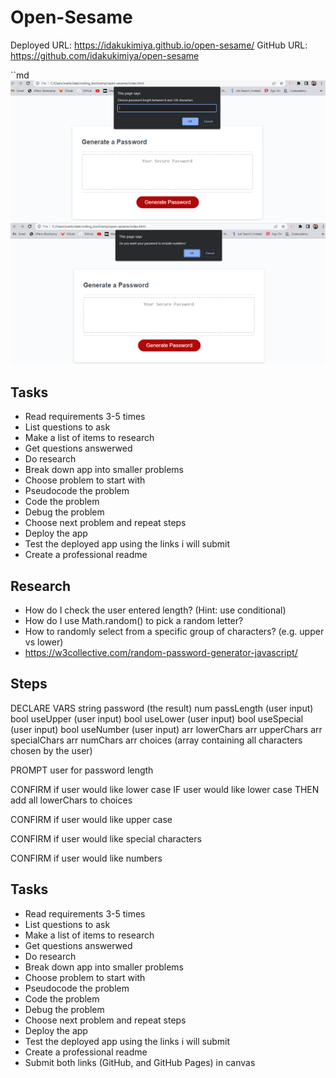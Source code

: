 # Open-Sesame

Deployed URL: https://idakukimiya.github.io/open-sesame/
GitHub URL: https://github.com/idakukimiya/open-sesame


``md
![alt text](assets/image/screenshotOS.cbc1.png)
![alt text](assets/image/screenshotOS.cbc2.png)

Tasks
-----
- Read requirements 3-5 times
- List questions to ask
- Make a list of items to research
- Get questions answerwed
- Do research
- Break down app into smaller problems
- Choose problem to start with
- Pseudocode the problem
- Code the problem
- Debug the problem
- Choose next problem and repeat steps
- Deploy the app
- Test the deployed app using the links i will submit
- Create a professional readme



Research
--------
- How do I check the user entered length? (Hint: use conditional)
- How do I use Math.random() to pick a random letter?
- How to randomly select from a specific group of characters? (e.g. upper vs lower)
- https://w3collective.com/random-password-generator-javascript/

Steps
-----

DECLARE VARS
string password (the result)
num passLength (user input)
bool useUpper (user input)
bool useLower (user input)
bool useSpecial (user input)
bool useNumber (user input)
arr lowerChars
arr upperChars
arr specialChars
arr numChars
arr choices (array containing all characters chosen by the user)

PROMPT user for password length

CONFIRM if user 
would like lower case
IF user would like lower case
THEN add all lowerChars to choices

CONFIRM if user would like upper case

CONFIRM if user would like special characters

CONFIRM if user would like numbers


Tasks
-----
- Read requirements 3-5 times
- List questions to ask
- Make a list of items to research
- Get questions answerwed
- Do research
- Break down app into smaller problems
- Choose problem to start with
- Pseudocode the problem
- Code the problem
- Debug the problem
- Choose next problem and repeat steps
- Deploy the app
- Test the deployed app using the links i will submit
- Create a professional readme
- Submit both links (GitHub, and GitHub Pages) in canvas


